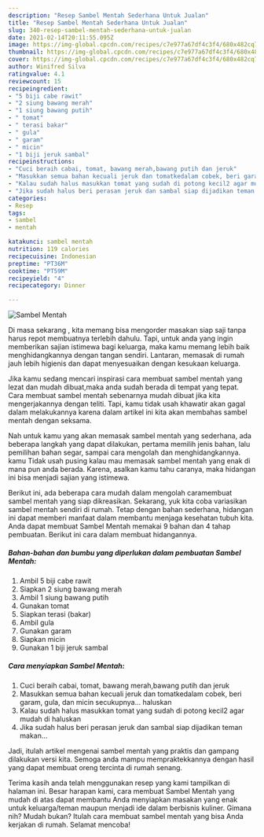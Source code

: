 ```yaml
---
description: "Resep Sambel Mentah Sederhana Untuk Jualan"
title: "Resep Sambel Mentah Sederhana Untuk Jualan"
slug: 340-resep-sambel-mentah-sederhana-untuk-jualan
date: 2021-02-14T20:11:55.095Z
image: https://img-global.cpcdn.com/recipes/c7e977a67df4c3f4/680x482cq70/sambel-mentah-foto-resep-utama.jpg
thumbnail: https://img-global.cpcdn.com/recipes/c7e977a67df4c3f4/680x482cq70/sambel-mentah-foto-resep-utama.jpg
cover: https://img-global.cpcdn.com/recipes/c7e977a67df4c3f4/680x482cq70/sambel-mentah-foto-resep-utama.jpg
author: Winifred Silva
ratingvalue: 4.1
reviewcount: 15
recipeingredient:
- "5 biji cabe rawit"
- "2 siung bawang merah"
- "1 siung bawang putih"
- " tomat"
- " terasi bakar"
- " gula"
- " garam"
- " micin"
- "1 biji jeruk sambal"
recipeinstructions:
- "Cuci beraih cabai, tomat, bawang merah,bawang putih dan jeruk"
- "Masukkan semua bahan kecuali jeruk dan tomatkedalam cobek, beri garam, gula, dan micin secukupnya... haluskan"
- "Kalau sudah halus masukkan tomat yang sudah di potong kecil2 agar mudah di haluskan"
- "Jika sudah halus beri perasan jeruk dan sambal siap dijadikan teman makan..."
categories:
- Resep
tags:
- sambel
- mentah

katakunci: sambel mentah 
nutrition: 119 calories
recipecuisine: Indonesian
preptime: "PT36M"
cooktime: "PT59M"
recipeyield: "4"
recipecategory: Dinner

---
```



![Sambel Mentah](https://img-global.cpcdn.com/recipes/c7e977a67df4c3f4/680x482cq70/sambel-mentah-foto-resep-utama.jpg)

Di masa  sekarang , kita memang bisa mengorder masakan siap saji tanpa harus repot membuatnya terlebih dahulu. Tapi, untuk anda yang ingin memberikan sajian istimewa bagi keluarga, maka kamu memang lebih baik menghidangkannya dengan tangan sendiri. Lantaran, memasak di rumah jauh lebih higienis dan dapat menyesuaikan dengan kesukaan keluarga.

Jika kamu sedang mencari inspirasi cara membuat sambel mentah yang lezat dan mudah dibuat,maka anda sudah berada di tempat yang tepat. Cara membuat sambel mentah  sebenarnya mudah dibuat jika kita mengerjakannya dengan teliti. Tapi, kamu tidak usah khawatir akan gagal dalam melakukannya 
karena dalam artikel ini kita akan membahas sambel mentah dengan seksama.  



Nah untuk kamu yang akan memasak sambel mentah yang sederhana, ada beberapa langkah yang dapat dilakukan, pertama memilih jenis bahan, lalu pemilihan bahan segar, sampai cara mengolah dan menghidangkannya. kamu Tidak usah pusing kalau mau memasak sambel mentah yang enak di mana pun anda berada. Karena, asalkan kamu  tahu caranya, maka hidangan ini bisa menjadi sajian yang istimewa.

Berikut ini, ada beberapa cara mudah dalam mengolah caramembuat sambel mentah yang siap dikreasikan. Sekarang, yuk kita coba variasikan sambel mentah sendiri di rumah. Tetap dengan bahan sederhana, hidangan ini dapat memberi manfaat dalam membantu menjaga kesehatan tubuh kita. Anda dapat membuat Sambel Mentah memakai 9 bahan dan 4 tahap pembuatan. Berikut ini cara dalam membuat hidangannya.

<!--inarticleads1-->

##### Bahan-bahan dan bumbu yang diperlukan dalam pembuatan Sambel Mentah:

1. Ambil 5 biji cabe rawit
1. Siapkan 2 siung bawang merah
1. Ambil 1 siung bawang putih
1. Gunakan  tomat
1. Siapkan  terasi (bakar)
1. Ambil  gula
1. Gunakan  garam
1. Siapkan  micin
1. Gunakan 1 biji jeruk sambal




<!--inarticleads2-->

##### Cara menyiapkan Sambel Mentah:

1. Cuci beraih cabai, tomat, bawang merah,bawang putih dan jeruk
1. Masukkan semua bahan kecuali jeruk dan tomatkedalam cobek, beri garam, gula, dan micin secukupnya... haluskan
1. Kalau sudah halus masukkan tomat yang sudah di potong kecil2 agar mudah di haluskan
1. Jika sudah halus beri perasan jeruk dan sambal siap dijadikan teman makan...




Jadi, itulah artikel mengenai  sambel mentah  yang praktis dan gampang dilakukan versi kita. Semoga anda mampu mempraktekkannya dengan hasil yang dapat membuat oreng tercinta di rumah senang. 

Terima kasih anda telah menggunakan resep yang kami tampilkan di halaman ini. Besar harapan kami, cara membuat  Sambel Mentah yang mudah di atas dapat membantu Anda menyiapkan masakan yang enak untuk keluarga/teman maupun menjadi ide dalam berbisnis kuliner. Gimana nih? Mudah bukan? Itulah cara membuat sambel mentah yang bisa Anda kerjakan di rumah. Selamat mencoba!

